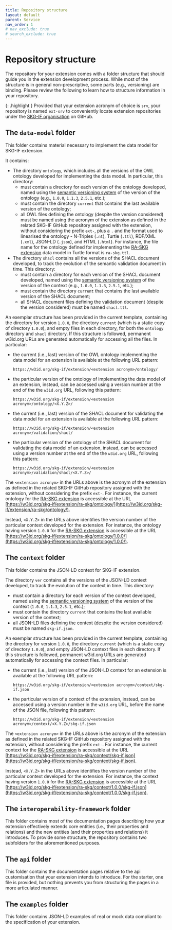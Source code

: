 ```yaml
---
title: Repository structure
layout: default
parent: Service
nav_order: 1
# nav_exclude: true
# search_exclude: true
---
```


# Repository structure
The repository for your extension comes with a folder structure that should guide you in the extension development process.
While most of the structure is in general non-prescriptive, some parts (e.g., versioning) are binding.
Please review the following to learn how to structure information in your repository.

{: .highlight }
Provided that your extension acronym of choice is `srv`, your repository is named `ext-srv` to conveniently locate extension repositories under the [SKG-IF organisation](https://github.com/orgs/skg-if/repositories) on GitHub.


## The `data-model` folder
This folder contains material necessary to implement the data model for SKG-IF extension. 

It contains:
* The directory `ontology`, which includes all the versions of the OWL ontology developed for implementing the data model. In particular, this directory:
  * must contain a directory for each version of the ontology developed, named using the [semantic versioning system](https://semver.org/) of the version of the ontology (e.g., `1.0.0`, `1.1.3`, `2.5.1`, etc.); 
  * must contain the directory `current` that contains the last available version of the ontology;
  * all OWL files defining the ontology (despite the version considered) must be named using the acronym of the extension as defined in the related SKG-IF GitHub repository assigned with the extension, without considering the prefix `ext-`, plus a `.` and the format used to linearised the ontology - N-Triples (`.nt`), Turtle (`.ttl`), RDF/XML (`.xml`), JSON-LD (`.json`), and HTML (`.html`). For instance, the file name for the ontology defined for implementing the [RA-SKG extension](https://github.com/skg-if/ext-ra-skg) data model in Turtle format is `ra-skg.ttl`.
* The directory `shacl` contains all the versions of the SHACL document developed, to track the evolution of the semantic validation document in time. This directory:
  * must contain a directory for each version of the SHACL document developed, named using the [semantic versioning system](https://semver.org/) of the version of the context (e.g., `1.0.0`, `1.1.3`, `2.5.1`, etc.); 
  * must contain the directory `current` that contains the last available version of the SHACL document;
  * all SHACL document files defining the validation document (despite the version considered) must be named `shacl.ttl`.

An exemplar structure has been provided in the current template, containing the directory for version `1.0.0`, the directory `current` (which is a static copy of directory `1.0.0`), and empty files in each directory, for both the `ontology` directory and `shacl` directory. If this structure is followed, permanent w3id.org URLs are generated automatically for accessing all the files. In particular:
* the current (i.e., last) version of the OWL ontology implementing the data model for an extension is available at the following URL pattern: 

  ```
  https://w3id.org/skg-if/extension/<extension acronym>/ontology/
  ```
* the particular version of the ontology of implementing the data model of an extension, instead, can be accessed using a version number at the end of the the `w3id.org` URL, following this pattern:
  
  ```
  https://w3id.org/skg-if/extension/<extension acronym>/ontology/<X.Y.Z>/
  ```
* the current (i.e., last) version of the SHACL document for validating the data model for an extension is available at the following URL pattern: 

  ```
  https://w3id.org/skg-if/extension/<extension acronym>/validation/shacl/
  ```
* the particular version of the ontology of the SHACL document for validating the data model of an extension, instead, can be accessed using a version number at the end of the the `w3id.org` URL, following this pattern:
  
  ```
  https://w3id.org/skg-if/extension/<extension acronym>/validation/shacl/<X.Y.Z>/
  ```

The `<extension acronym>` in the URLs above is the acronym of the extension as defined in the related SKG-IF GitHub repository assigned with the extension, without considering the prefix `ext-`. For instance, the current ontology for the [RA-SKG extension](https://github.com/skg-if/ext-ra-skg) is accessible at the URL [https://w3id.org/skg-if/extension/ra-skg/ontology/](https://w3id.org/skg-if/extension/ra-skg/ontology/).

Instead, `<X.Y.Z>` in the URLs above identifies the version number of the particular context developed for the extension. For instance, the ontology having version `1.0.0` for the [RA-SKG extension](https://github.com/skg-if/ext-ra-skg) is accessible at the URL [https://w3id.org/skg-if/extension/ra-skg/ontology/1.0.0/](https://w3id.org/skg-if/extension/ra-skg/ontology/1.0.0/).


## The `context` folder
This folder contains the JSON-LD context for SKG-IF extension. 

The directory `ver` contains all the versions of the JSON-LD context developed, to track the evolution of the context in time. This directory:
* must contain a directory for each version of the context developed, named using the [semantic versioning system](https://semver.org/) of the version of the context (`1.0.0`, `1.1.3`, `2.5.1`, etc.); 
* must contain the directory `current` that contains the last available version of the context;
* all JSON-LD files defining the context (despite the version considered) must be named `skg-if.json`.

An exemplar structure has been provided in the current template, containing the directory for version `1.0.0`, the directory `current` (which is a static copy of directory `1.0.0`), and empty JSON-LD context files in each directory. If this structure is followed, permanent w3id.org URLs are generated automatically for accessing the context files. In particular:
* the current (i.e., last) version of the JSON-LD context for an extension is available at the following URL pattern: 

  ```
  https://w3id.org/skg-if/extension/<extension acronym>/context/skg-if.json
  ```
* the particular version of a context of the extension, instead, can be accessed using a version number in the `w3id.org` URL, before the name of the JSON file, following this pattern:
  ```
  https://w3id.org/skg-if/extension/<extension acronym>/context/<X.Y.Z>/skg-if.json
  ```

The `<extension acronym>` in the URLs above is the acronym of the extension as defined in the related SKG-IF GitHub repository assigned with the extension, without considering the prefix `ext-`. For instance, the current context for the [RA-SKG extension](https://github.com/skg-if/ext-ra-skg) is accessible at the URL [https://w3id.org/skg-if/extension/ra-skg/context/skg-if.json](https://w3id.org/skg-if/extension/ra-skg/context/skg-if.json).

Instead, `<X.Y.Z>` in the URLs above identifies the version number of the particular context developed for the extension. For instance, the context having version `1.0.0` for the [RA-SKG extension](https://github.com/skg-if/ext-ra-skg) is accessible at the URL [https://w3id.org/skg-if/extension/ra-skg/context/1.0.0/skg-if.json](https://w3id.org/skg-if/extension/ra-skg/context/1.0.0/skg-if.json).


## The `interoperability-framework` folder
This folder contains most of the documentation pages describing how your extension effectively extends core entities (i.e., their properties and relations) and the new entities (and their properties and relations) it introduces.
To provide some structure, the repository contains two subfolders for the aforementioned purposes.


## The `api` folder
This folder contains the documentation pages relative to the api customisation that your extension intends to introduce.
For the starter, one file is provided, but nothing prevents you from structuring the pages in a more articulated manner.


## The `examples` folder
This folder contains JSON-LD examples of real or mock data compliant to the specification of your extension.